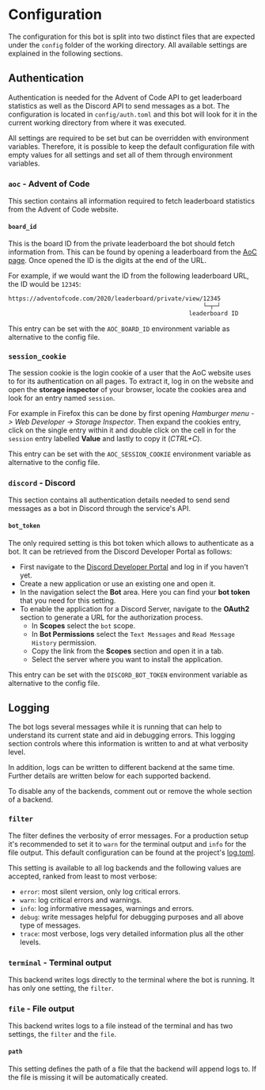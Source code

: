 # Configuration

The configuration for this bot is split into two distinct files that are expected under the `config`
folder of the working directory. All available settings are explained in the following sections.

## Authentication

Authentication is needed for the Advent of Code API to get leaderboard statistics as well as the Discord API to send messages as a bot. The configuration is located in `config/auth.toml` and this
bot will look for it in the current working directory from where it was executed.

All settings are required to be set but can be overridden with environment variables. Therefore, it
is possible to keep the default configuration file with empty values for all settings and set all of
them through environment variables.

### `aoc` - Advent of Code

This section contains all information required to fetch leaderboard statistics from the Advent of
Code website.

#### `board_id`

This is the board ID from the private leaderboard the bot should fetch information from. This can
be found by opening a leaderboard from the [AoC page]. Once opened the ID is the digits at the end
of the URL.

For example, if we would want the ID from the following leaderboard URL, the ID would be `12345`:

```txt
https://adventofcode.com/2020/leaderboard/private/view/12345
                                                       └─┬─┘
                                                   leaderboard ID
```

This entry can be set with the `AOC_BOARD_ID` environment variable as alternative to the config
file.

[AoC page]: https://adventofcode.com/2020/leaderboard/private

### `session_cookie`

The session cookie is the login cookie of a user that the AoC website uses to for its authentication
on all pages. To extract it, log in on the website and open the **storage inspector** of your
browser, locate the cookies area and look for an entry named `session`.

For example in Firefox this can be done by first opening _Hamburger menu -> Web Developer ->
Storage Inspector_. Then expand the cookies entry, click on the single entry within it and
double click on the cell in for the `session` entry labelled **Value** and lastly to copy it
(_CTRL+C_).

This entry can be set with the `AOC_SESSION_COOKIE` environment variable as alternative to the
config file.

### `discord` - Discord

This section contains all authentication details needed to send send messages as a bot in Discord
through the service's API.

#### `bot_token`

The only required setting is this bot token which allows to authenticate as a bot. It can be
retrieved from the Discord Developer Portal as follows:

- First navigate to the [Discord Developer Portal] and log in if you haven't yet.
- Create a new application or use an existing one and open it.
- In the navigation select the **Bot** area. Here you can find your **bot token** that you need for
  this setting.
- To enable the application for a Discord Server, navigate to the **OAuth2** section to generate a
  URL for the authorization process.
  - In **Scopes** select the `bot` scope.
  - In **Bot Permissions** select the `Text Messages` and `Read Message History` permission.
  - Copy the link from the **Scopes** section and open it in a tab.
  - Select the server where you want to install the application.

This entry can be set with the `DISCORD_BOT_TOKEN` environment variable as alternative to the config
file.

[Discord Developer Portal]: https://discord.com/developers/applications

## Logging

The bot logs several messages while it is running that can help to understand its current state and
aid in debugging errors. This logging section controls where this information is written to and at
what verbosity level.

In addition, logs can be written to different backend at the same time. Further details are written
below for each supported backend.

To disable any of the backends, comment out or remove the whole section of a backend.

### `filter`

The filter defines the verbosity of error messages. For a production setup it's recommended to set
it to `warn` for the terminal output and `info` for the file output. This default configuration can
be found at the project's [log.toml](config/log.toml).

This setting is available to all log backends and the following values are accepted, ranked from
least to most verbose:

- `error`: most silent version, only log critical errors.
- `warn`: log critical errors and warnings.
- `info`: log informative messages, warnings and errors.
- `debug`: write messages helpful for debugging purposes and all above type of messages.
- `trace`: most verbose, logs very detailed information plus all the other levels.

### `terminal` - Terminal output

This backend writes logs directly to the terminal where the bot is running. It has only one setting,
the `filter`.

### `file` - File output

This backend writes logs to a file instead of the terminal and has two settings, the `filter` and
the `file`.

#### `path`

This setting defines the path of a file that the backend will append logs to. If the file is missing
it will be automatically created.
